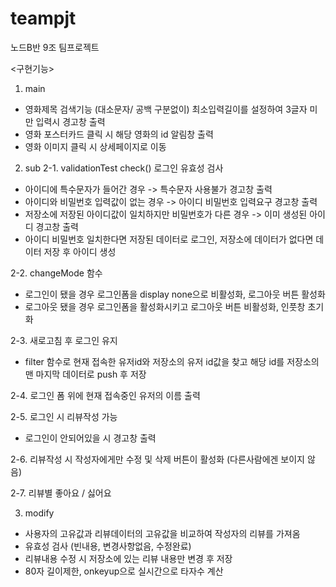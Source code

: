 # teampjt

노드B반 9조 팀프로젝트

<구현기능>

1. main

- 영화제목 검색기능 (대소문자/ 공백 구분없이)
  최소입력길이를 설정하여 3글자 미만 입력시 경고창 출력
- 영화 포스터카드 클릭 시 해당 영화의 id 알림창 출력
- 영화 이미지 클릭 시 상세페이지로 이동

2. sub
   2-1. validationTest check() 로그인 유효성 검사

- 아이디에 특수문자가 들어간 경우
  -> 특수문자 사용불가 경고창 출력
- 아이디와 비밀번호 입력값이 없는 경우
  -> 아이디 비밀번호 입력요구 경고창 출력
- 저장소에 저장된 아이디값이 일치하지만 비밀번호가 다른 경우
  -> 이미 생성된 아이디 경고창 출력
- 아이디 비밀번호 일치한다면 저장된 데이터로 로그인, 저장소에 데이터가 없다면 데이터 저장 후 아이디 생성

2-2. changeMode 함수

- 로그인이 됐을 경우 로그인폼을 display none으로 비활성화, 로그아웃 버튼 활성화
- 로그아웃 됐을 경우 로그인폼을 활성화시키고 로그아웃 버튼 비활성화, 인풋창 초기화

2-3. 새로고침 후 로그인 유지

- filter 함수로 현재 접속한 유저id와 저장소의 유저 id값을 찾고 해당 id를 저장소의 맨 마지막 데이터로 push 후 저장

2-4. 로그인 폼 위에 현재 접속중인 유저의 이름 출력

2-5. 로그인 시 리뷰작성 가능

- 로그인이 안되어있을 시 경고창 출력

2-6. 리뷰작성 시 작성자에게만 수정 및 삭제 버튼이 활성화 (다른사람에겐 보이지 않음)

2-7. 리뷰별 좋아요 / 싫어요

3. modify

- 사용자의 고유값과 리뷰데이터의 고유값을 비교하여 작성자의 리뷰를 가져옴
- 유효성 검사 (빈내용, 변경사항없음, 수정완료)
- 리뷰내용 수정 시 저장소에 있는 리뷰 내용만 변경 후 저장
- 80자 길이제한, onkeyup으로 실시간으로 타자수 계산
